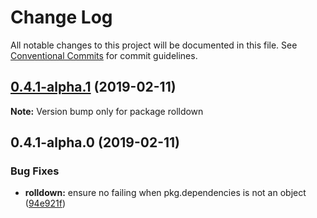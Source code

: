 # Change Log

All notable changes to this project will be documented in this file.
See [Conventional Commits](https://conventionalcommits.org) for commit guidelines.

## [0.4.1-alpha.1](https://github.com/tunnckoCore/monorepo/compare/rolldown@0.4.1-alpha.0...rolldown@0.4.1-alpha.1) (2019-02-11)

**Note:** Version bump only for package rolldown





## 0.4.1-alpha.0 (2019-02-11)


### Bug Fixes

* **rolldown:** ensure no failing when pkg.dependencies is not an object ([94e921f](https://github.com/tunnckoCore/monorepo/commit/94e921f))
